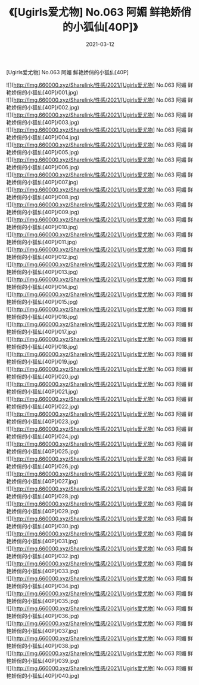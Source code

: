 ﻿---
layout: post
title:  《[Ugirls爱尤物] No.063 阿媚 鲜艳娇俏的小狐仙[40P]》
date:   2021-03-12
img: http://img.660000.xyz/Sharelink/性感/2021/[Ugirls爱尤物] No.063 阿媚 鲜艳娇俏的小狐仙[40P]/000.jpg
categories: [美女, 清纯, 唯美]
---

[Ugirls爱尤物] No.063 阿媚 鲜艳娇俏的小狐仙[40P]

  ![](http://img.660000.xyz/Sharelink/性感/2021/[Ugirls爱尤物] No.063 阿媚 鲜艳娇俏的小狐仙[40P]/001.jpg) <br> ![](http://img.660000.xyz/Sharelink/性感/2021/[Ugirls爱尤物] No.063 阿媚 鲜艳娇俏的小狐仙[40P]/002.jpg) <br> ![](http://img.660000.xyz/Sharelink/性感/2021/[Ugirls爱尤物] No.063 阿媚 鲜艳娇俏的小狐仙[40P]/003.jpg) <br> ![](http://img.660000.xyz/Sharelink/性感/2021/[Ugirls爱尤物] No.063 阿媚 鲜艳娇俏的小狐仙[40P]/004.jpg) <br> ![](http://img.660000.xyz/Sharelink/性感/2021/[Ugirls爱尤物] No.063 阿媚 鲜艳娇俏的小狐仙[40P]/005.jpg) <br> ![](http://img.660000.xyz/Sharelink/性感/2021/[Ugirls爱尤物] No.063 阿媚 鲜艳娇俏的小狐仙[40P]/006.jpg) <br> ![](http://img.660000.xyz/Sharelink/性感/2021/[Ugirls爱尤物] No.063 阿媚 鲜艳娇俏的小狐仙[40P]/007.jpg) <br> ![](http://img.660000.xyz/Sharelink/性感/2021/[Ugirls爱尤物] No.063 阿媚 鲜艳娇俏的小狐仙[40P]/008.jpg) <br> ![](http://img.660000.xyz/Sharelink/性感/2021/[Ugirls爱尤物] No.063 阿媚 鲜艳娇俏的小狐仙[40P]/009.jpg) <br> ![](http://img.660000.xyz/Sharelink/性感/2021/[Ugirls爱尤物] No.063 阿媚 鲜艳娇俏的小狐仙[40P]/010.jpg) <br> ![](http://img.660000.xyz/Sharelink/性感/2021/[Ugirls爱尤物] No.063 阿媚 鲜艳娇俏的小狐仙[40P]/011.jpg) <br> ![](http://img.660000.xyz/Sharelink/性感/2021/[Ugirls爱尤物] No.063 阿媚 鲜艳娇俏的小狐仙[40P]/012.jpg) <br> ![](http://img.660000.xyz/Sharelink/性感/2021/[Ugirls爱尤物] No.063 阿媚 鲜艳娇俏的小狐仙[40P]/013.jpg) <br> ![](http://img.660000.xyz/Sharelink/性感/2021/[Ugirls爱尤物] No.063 阿媚 鲜艳娇俏的小狐仙[40P]/014.jpg) <br> ![](http://img.660000.xyz/Sharelink/性感/2021/[Ugirls爱尤物] No.063 阿媚 鲜艳娇俏的小狐仙[40P]/015.jpg) <br> ![](http://img.660000.xyz/Sharelink/性感/2021/[Ugirls爱尤物] No.063 阿媚 鲜艳娇俏的小狐仙[40P]/016.jpg) <br> ![](http://img.660000.xyz/Sharelink/性感/2021/[Ugirls爱尤物] No.063 阿媚 鲜艳娇俏的小狐仙[40P]/017.jpg) <br> ![](http://img.660000.xyz/Sharelink/性感/2021/[Ugirls爱尤物] No.063 阿媚 鲜艳娇俏的小狐仙[40P]/018.jpg) <br> ![](http://img.660000.xyz/Sharelink/性感/2021/[Ugirls爱尤物] No.063 阿媚 鲜艳娇俏的小狐仙[40P]/019.jpg) <br> ![](http://img.660000.xyz/Sharelink/性感/2021/[Ugirls爱尤物] No.063 阿媚 鲜艳娇俏的小狐仙[40P]/020.jpg) <br> ![](http://img.660000.xyz/Sharelink/性感/2021/[Ugirls爱尤物] No.063 阿媚 鲜艳娇俏的小狐仙[40P]/021.jpg) <br> ![](http://img.660000.xyz/Sharelink/性感/2021/[Ugirls爱尤物] No.063 阿媚 鲜艳娇俏的小狐仙[40P]/022.jpg) <br> ![](http://img.660000.xyz/Sharelink/性感/2021/[Ugirls爱尤物] No.063 阿媚 鲜艳娇俏的小狐仙[40P]/023.jpg) <br> ![](http://img.660000.xyz/Sharelink/性感/2021/[Ugirls爱尤物] No.063 阿媚 鲜艳娇俏的小狐仙[40P]/024.jpg) <br> ![](http://img.660000.xyz/Sharelink/性感/2021/[Ugirls爱尤物] No.063 阿媚 鲜艳娇俏的小狐仙[40P]/025.jpg) <br> ![](http://img.660000.xyz/Sharelink/性感/2021/[Ugirls爱尤物] No.063 阿媚 鲜艳娇俏的小狐仙[40P]/026.jpg) <br> ![](http://img.660000.xyz/Sharelink/性感/2021/[Ugirls爱尤物] No.063 阿媚 鲜艳娇俏的小狐仙[40P]/027.jpg) <br> ![](http://img.660000.xyz/Sharelink/性感/2021/[Ugirls爱尤物] No.063 阿媚 鲜艳娇俏的小狐仙[40P]/028.jpg) <br> ![](http://img.660000.xyz/Sharelink/性感/2021/[Ugirls爱尤物] No.063 阿媚 鲜艳娇俏的小狐仙[40P]/029.jpg) <br> ![](http://img.660000.xyz/Sharelink/性感/2021/[Ugirls爱尤物] No.063 阿媚 鲜艳娇俏的小狐仙[40P]/030.jpg) <br> ![](http://img.660000.xyz/Sharelink/性感/2021/[Ugirls爱尤物] No.063 阿媚 鲜艳娇俏的小狐仙[40P]/031.jpg) <br> ![](http://img.660000.xyz/Sharelink/性感/2021/[Ugirls爱尤物] No.063 阿媚 鲜艳娇俏的小狐仙[40P]/032.jpg) <br> ![](http://img.660000.xyz/Sharelink/性感/2021/[Ugirls爱尤物] No.063 阿媚 鲜艳娇俏的小狐仙[40P]/033.jpg) <br> ![](http://img.660000.xyz/Sharelink/性感/2021/[Ugirls爱尤物] No.063 阿媚 鲜艳娇俏的小狐仙[40P]/034.jpg) <br> ![](http://img.660000.xyz/Sharelink/性感/2021/[Ugirls爱尤物] No.063 阿媚 鲜艳娇俏的小狐仙[40P]/035.jpg) <br> ![](http://img.660000.xyz/Sharelink/性感/2021/[Ugirls爱尤物] No.063 阿媚 鲜艳娇俏的小狐仙[40P]/036.jpg) <br> ![](http://img.660000.xyz/Sharelink/性感/2021/[Ugirls爱尤物] No.063 阿媚 鲜艳娇俏的小狐仙[40P]/037.jpg) <br> ![](http://img.660000.xyz/Sharelink/性感/2021/[Ugirls爱尤物] No.063 阿媚 鲜艳娇俏的小狐仙[40P]/038.jpg) <br> ![](http://img.660000.xyz/Sharelink/性感/2021/[Ugirls爱尤物] No.063 阿媚 鲜艳娇俏的小狐仙[40P]/039.jpg) <br> ![](http://img.660000.xyz/Sharelink/性感/2021/[Ugirls爱尤物] No.063 阿媚 鲜艳娇俏的小狐仙[40P]/040.jpg) <br>